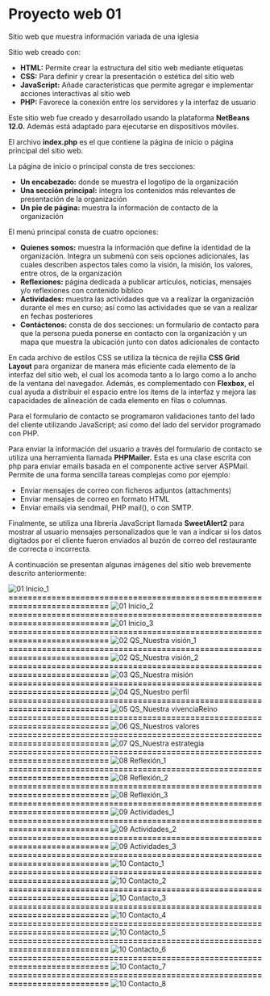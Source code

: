 # Proyecto web 01
Sitio web que muestra información variada de una iglesia

Sitio web creado con:
- **HTML:**	Permite crear la estructura del sitio web mediante etiquetas
- **CSS:**	Para definir y crear la presentación o estética del sitio web
- **JavaScript:**	Añade características que permite agregar e implementar acciones interactivas al sitio web
- **PHP:**	Favorece la conexión entre los servidores y la interfaz de usuario

Este sitio web fue creado y desarrollado usando la plataforma **NetBeans 12.0.** Además está adaptado para ejecutarse en dispositivos móviles.

El archivo **index.php** es el que contiene la página de inicio o página principal del sitio web.

La página de inicio o principal consta de tres secciones: 
- **Un encabezado:**	donde se muestra el logotipo de la organización
- **Una sección principal:**	integra los contenidos más relevantes de presentación de la organización 
- **Un pie de página:** 	muestra la información de contacto de la organización

El menú principal consta de cuatro opciones: 
- **Quienes somos:**	muestra la información que define la identidad de la organización. Integra un submenú con seis opciones adicionales, las cuales describen aspectos tales como la visión, la misión, los valores, entre otros, de la organización
- **Reflexiones:**	página dedicada a publicar artículos, noticias, mensajes y/o reflexiones con contenido bíblico
- **Actividades:**	muestra las actividades que va a realizar la organización durante el mes en curso; así como las actividades que se van a realizar en fechas posteriores 
- **Contáctenos:**	consta de dos secciones: un formulario de contacto para que la persona pueda ponerse en contacto con la organización y un mapa que muestra la ubicación junto con datos adicionales de contacto

En cada archivo de estilos CSS se utiliza la técnica de rejilla **CSS Grid Layout** para organizar de manera más eficiente cada elemento de la interfaz del sitio web, el cual los acomoda tanto a lo largo como a lo ancho de la ventana del navegador. Además, es complementado con **Flexbox**, el cual ayuda a distribuir el espacio entre los ítems de la interfaz y mejora las capacidades de alineación de cada elemento en filas o columnas.

Para el formulario de contacto se programaron validaciones tanto del lado del cliente utilizando JavaScript; así como del lado del servidor programado con PHP.

Para enviar la información del usuario a través del formulario de contacto se utiliza una herramienta  llamada **PHPMailer.** Esta es una clase escrita con php para enviar emails basada en el componente active server ASPMail. Permite de una forma sencilla tareas complejas como por ejemplo:
- Enviar mensajes de correo con ficheros adjuntos (attachments) 
- Enviar mensajes de correo en formato HTML 
- Enviar emails via sendmail, PHP mail(), o con SMTP.

Finalmente, se utiliza una librería JavaScript llamada **SweetAlert2** para mostrar al usuario mensajes personalizados que le van a indicar si los datos digitados por el cliente fueron enviados al buzón de correo del restaurante de  correcta o incorrecta.

A continuación se presentan algunas imágenes del sitio web brevemente descrito anteriormente:

![01  Inicio_1](https://github.com/misproyectosweb/proyecto-web-01/assets/98922137/070dddf3-d201-4478-a03a-c6904848e843)
**==========================================================================**
![01  Inicio_2](https://github.com/misproyectosweb/proyecto-web-01/assets/98922137/78b5f2fb-e6b8-4b85-8606-4a45e958894d)
**==========================================================================**
![01  Inicio_3](https://github.com/misproyectosweb/proyecto-web-01/assets/98922137/a3b795fc-62cc-423a-a359-dbb2b9edf150)
**==========================================================================**
![02  QS_Nuestra visión_1](https://github.com/misproyectosweb/proyecto-web-01/assets/98922137/3e628051-7766-4548-b366-02138887710f)
**==========================================================================**
![02  QS_Nuestra visión_2](https://github.com/misproyectosweb/proyecto-web-01/assets/98922137/a5b3caeb-d4f2-4a05-98d1-e8316e8b6de4)
**==========================================================================**
![03  QS_Nuestra misión](https://github.com/misproyectosweb/proyecto-web-01/assets/98922137/8882809d-0d1f-48cd-8b4b-d884bde0e603)
**==========================================================================**
![04  QS_Nuestro perfil](https://github.com/misproyectosweb/proyecto-web-01/assets/98922137/1d9347f4-e324-44a5-a44a-8db582a43e82)
**==========================================================================**
![05  QS_Nuestra vivenciaReino](https://github.com/misproyectosweb/proyecto-web-01/assets/98922137/d3d7448b-6b4c-435a-8221-76a9a155bc4a)
**==========================================================================**
![06  QS_Nuestros valores](https://github.com/misproyectosweb/proyecto-web-01/assets/98922137/06b861b5-4a8b-45d6-bdf3-602c9481aaf6)
**==========================================================================**
![07  QS_Nuestra estrategia](https://github.com/misproyectosweb/proyecto-web-01/assets/98922137/b970e191-4001-4e27-b26f-1142f5909576)
**==========================================================================**
![08  Reflexión_1](https://github.com/misproyectosweb/proyecto-web-01/assets/98922137/81fe4a54-9eed-43b7-bc85-55fc4a5300df)
**==========================================================================**
![08  Reflexión_2](https://github.com/misproyectosweb/proyecto-web-01/assets/98922137/98cef37f-e17f-4787-9614-96c5cc9206b1)
**==========================================================================**
![08  Reflexión_3](https://github.com/misproyectosweb/proyecto-web-01/assets/98922137/04521347-4a1d-406e-8676-d303b215bc6e)
**==========================================================================**
![09  Actividades_1](https://github.com/misproyectosweb/proyecto-web-01/assets/98922137/0da78519-aa99-4105-8d3c-709394825264)
**==========================================================================**
![09  Actividades_2](https://github.com/misproyectosweb/proyecto-web-01/assets/98922137/23fbbf01-7d87-4d4c-a882-aca7a1394b76)
**==========================================================================**
![09  Actividades_3](https://github.com/misproyectosweb/proyecto-web-01/assets/98922137/796daa54-fd08-4309-baea-6e0ba192394a)
**==========================================================================**
![10  Contacto_1](https://github.com/misproyectosweb/proyecto-web-01/assets/98922137/abeb4db6-39f5-42b4-af10-872a676bd264)
**==========================================================================**
![10  Contacto_2](https://github.com/misproyectosweb/proyecto-web-01/assets/98922137/b67ba119-e0de-483e-9d1f-40586bdc30bd)
**==========================================================================**
![10  Contacto_3](https://github.com/misproyectosweb/proyecto-web-01/assets/98922137/ae15cf01-120e-4cff-8ed9-f0c6729e32f1)
**==========================================================================**
![10  Contacto_4](https://github.com/misproyectosweb/proyecto-web-01/assets/98922137/6aa5fa36-a1f1-4d37-be22-2f9beb21d585)
**==========================================================================**
![10  Contacto_5](https://github.com/misproyectosweb/proyecto-web-01/assets/98922137/c2646809-127c-4eae-afde-2bf6b8908b61)
**==========================================================================**
![10  Contacto_6](https://github.com/misproyectosweb/proyecto-web-01/assets/98922137/61eed3d9-fabe-4cfd-bf3a-465b3168a0a3)
**==========================================================================**
![10  Contacto_7](https://github.com/misproyectosweb/proyecto-web-01/assets/98922137/094272d3-1150-4e40-8791-92d2af59184d)
**==========================================================================**
![10  Contacto_8](https://github.com/misproyectosweb/proyecto-web-01/assets/98922137/2014e86f-396b-4d27-ad99-3bad04cfc902)
